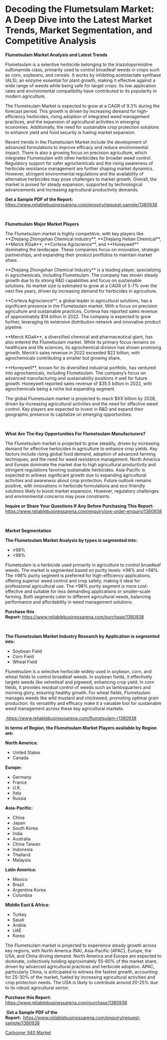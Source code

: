 <p><h1>Decoding the Flumetsulam Market: A Deep Dive into the Latest Market Trends, Market Segmentation, and Competitive Analysis</h1></p><p><strong>Flumetsulam Market Analysis and Latest Trends</strong></p>
<p><p>Flumetsulam is a selective herbicide belonging to the triazolopyrimidine sulfonamide class, primarily used to control broadleaf weeds in crops such as corn, soybeans, and cereals. It works by inhibiting acetolactate synthase (ALS), an enzyme essential for plant growth, making it effective against a wide range of weeds while being safe for target crops. Its low application rates and environmental compatibility have contributed to its popularity in modern agriculture.</p><p>The Flumetsulam Market is expected to grow at a CAGR of 9.3% during the forecast period. This growth is driven by increasing demand for high-efficiency herbicides, rising adoption of integrated weed management practices, and the expansion of agricultural activities in emerging economies. Additionally, the need for sustainable crop protection solutions to enhance yield and food security is fueling market expansion.</p><p>Recent trends in the Flumetsulam Market include the development of advanced formulations to improve efficacy and reduce environmental impact. There is also a growing focus on precision agriculture, which integrates Flumetsulam with other herbicides for broader weed control. Regulatory support for safer agrochemicals and the rising awareness of herbicide resistance management are further shaping market dynamics. However, stringent environmental regulations and the availability of alternative herbicides may pose challenges to market growth. Overall, the market is poised for steady expansion, supported by technological advancements and increasing agricultural productivity demands.</p></p>
<p><strong>Get a Sample PDF of the Report:&nbsp;</strong> <a href="https://www.reliablebusinessarena.com/enquiry/request-sample/1380938?utm_campaign=2253&utm_medium=2&utm_source=Github&utm_content=ia&utm_term=26012025&utm_id=flumetsulam">https://www.reliablebusinessarena.com/enquiry/request-sample/1380938</a></p>
<p>&nbsp;</p>
<p><strong>Flumetsulam Major Market Players</strong></p>
<p><p>The Flumetsulam market is highly competitive, with key players like **Zhejiang Zhongshan Chemical Industry**, **Zhejiang Hetian Chemical**, **Merck KGaA**, **Corteva Agriscience**, and **Honeywell** dominating the landscape. These companies focus on innovation, strategic partnerships, and expanding their product portfolios to maintain market share.</p><p>**Zhejiang Zhongshan Chemical Industry** is a leading player, specializing in agrochemicals, including Flumetsulam. The company has shown steady growth due to its strong R&D capabilities and focus on sustainable solutions. Its market size is estimated to grow at a CAGR of 5-7% over the next five years, driven by increasing demand for herbicides in agriculture.</p><p>**Corteva Agriscience**, a global leader in agricultural solutions, has a significant presence in the Flumetsulam market. With a focus on precision agriculture and sustainable practices, Corteva has reported sales revenue of approximately $14 billion in 2022. The company is expected to grow further, leveraging its extensive distribution network and innovative product pipeline.</p><p>**Merck KGaA**, a diversified chemical and pharmaceutical giant, has also entered the Flumetsulam market. While its primary focus remains on healthcare and life sciences, its agrochemical division has shown promising growth. Merck’s sales revenue in 2022 exceeded $22 billion, with agrochemicals contributing a smaller but growing share.</p><p>**Honeywell**, known for its diversified industrial portfolio, has ventured into agrochemicals, including Flumetsulam. The company’s focus on advanced manufacturing and sustainability positions it well for future growth. Honeywell reported sales revenue of $35.5 billion in 2022, with agrochemicals being a niche but expanding segment.</p><p>The global Flumetsulam market is projected to reach $XX billion by 2028, driven by increasing agricultural activities and the need for effective weed control. Key players are expected to invest in R&D and expand their geographic presence to capitalize on emerging opportunities.</p></p>
<p>&nbsp;</p>
<p><strong>What Are The Key Opportunities For Flumetsulam Manufacturers?</strong></p>
<p><p>The Flumetsulam market is projected to grow steadily, driven by increasing demand for effective herbicides in agriculture to enhance crop yields. Key factors include rising global food demand, adoption of advanced farming techniques, and the need for weed resistance management. North America and Europe dominate the market due to high agricultural productivity and stringent regulations favoring sustainable herbicides. Asia-Pacific is expected to witness significant growth due to expanding agricultural activities and awareness about crop protection. Future outlook remains positive, with innovations in herbicide formulations and eco-friendly solutions likely to boost market expansion. However, regulatory challenges and environmental concerns may pose constraints.</p></p>
<p><strong>Inquire or Share Your Questions If Any Before Purchasing This Report:</strong> <a href="https://www.reliablebusinessarena.com/enquiry/pre-order-enquiry/1380938?utm_campaign=2253&utm_medium=2&utm_source=Github&utm_content=ia&utm_term=26012025&utm_id=flumetsulam">https://www.reliablebusinessarena.com/enquiry/pre-order-enquiry/1380938</a></p>
<p>&nbsp;</p>
<p><strong>Market Segmentation</strong></p>
<p><strong>The Flumetsulam Market Analysis by types is segmented into:</strong></p>
<p><ul><li>≥98%</li><li><98%</li></ul></p>
<p><p>Flumetsulam is a herbicide used primarily in agriculture to control broadleaf weeds. The market is segmented based on purity levels: ≥98% and <98%. The ≥98% purity segment is preferred for high-efficiency applications, offering superior weed control and crop safety, making it ideal for professional agricultural use. The <98% purity segment is more cost-effective and suitable for less demanding applications or smaller-scale farming. Both segments cater to different agricultural needs, balancing performance and affordability in weed management solutions.</p></p>
<p><strong>Purchase this Report:&nbsp;</strong><a href="https://www.reliablebusinessarena.com/purchase/1380938?utm_campaign=2253&utm_medium=2&utm_source=Github&utm_content=ia&utm_term=26012025&utm_id=flumetsulam">https://www.reliablebusinessarena.com/purchase/1380938</a></p>
<p>&nbsp;</p>
<p><strong>The Flumetsulam Market Industry Research by Application is segmented into:</strong></p>
<p><ul><li>Soybean Field</li><li>Corn Field</li><li>Wheat Field</li></ul></p>
<p><p>Flumetsulam is a selective herbicide widely used in soybean, corn, and wheat fields to control broadleaf weeds. In soybean fields, it effectively targets weeds like velvetleaf and pigweed, enhancing crop yield. In corn fields, it provides residual control of weeds such as lambsquarters and morning glory, ensuring healthy growth. For wheat fields, Flumetsulam manages weeds like wild mustard and chickweed, promoting optimal grain production. Its versatility and efficacy make it a valuable tool for sustainable weed management across these key agricultural markets.</p></p>
<p><a href="https://www.reliablebusinessarena.com/flumetsulam-r1380938?utm_campaign=2253&utm_medium=2&utm_source=Github&utm_content=ia&utm_term=26012025&utm_id=flumetsulam">&nbsp;https://www.reliablebusinessarena.com/flumetsulam-r1380938</a></p>
<p><strong>In terms of Region, the Flumetsulam Market Players available by Region are:</strong></p>
<p>
    <p> <strong> North America: </strong>
        <ul>
            <li>United States</li>
            <li>Canada</li>
        </ul>
        </p> 
    <p> <strong> Europe: </strong>
        <ul>
            <li>Germany</li>
            <li>France</li>
            <li>U.K.</li>
            <li>Italy</li>
            <li>Russia</li>
        </ul>
        </p> 
    <p> <strong> Asia-Pacific: </strong>
        <ul>
            <li>China</li>
            <li>Japan</li>
            <li>South Korea</li>
            <li>India</li>
            <li>Australia</li>
            <li>China Taiwan</li>
            <li>Indonesia</li>
            <li>Thailand</li>
            <li>Malaysia</li>
        </ul>
        </p> 
    <p> <strong> Latin America: </strong>
        <ul>
            <li>Mexico</li>
            <li>Brazil</li>
            <li>Argentina Korea</li>
            <li>Colombia</li>
        </ul>
        </p> 
    <p> <strong> Middle East & Africa: </strong>
        <ul>
            <li>Turkey</li>
            <li>Saudi</li>
            <li>Arabia</li>
            <li>UAE</li>
            <li>Korea</li>
        </ul>
    </p>
    </p>
<p><p>The Flumetsulam market is projected to experience steady growth across key regions, with North America (NA), Asia-Pacific (APAC), Europe, the USA, and China driving demand. North America and Europe are expected to dominate, collectively holding approximately 55-60% of the market share, driven by advanced agricultural practices and herbicide adoption. APAC, particularly China, is anticipated to witness the fastest growth, accounting for 25-30% of the market, fueled by increasing agricultural activities and crop protection needs. The USA is likely to contribute around 20-25% due to its robust agricultural sector.</p></p>
<p><strong>Purchase this Report: </strong><a href="https://www.reliablebusinessarena.com/purchase/1380938?utm_campaign=2253&utm_medium=2&utm_source=Github&utm_content=ia&utm_term=26012025&utm_id=flumetsulam">https://www.reliablebusinessarena.com/purchase/1380938</a></p>
<p>&nbsp;<strong>Get a Sample PDF of the Report:&nbsp;&nbsp;</strong><a href="https://www.reliablebusinessarena.com/enquiry/request-sample/1380938?utm_campaign=2253&utm_medium=2&utm_source=Github&utm_content=ia&utm_term=26012025&utm_id=flumetsulam">https://www.reliablebusinessarena.com/enquiry/request-sample/1380938</a></p>
<p><strong></strong></p>
<p><p><a href="https://github.com/arionmp/Market-Research-Report-List-5/blob/main/carbomer-940-market.md?utm_campaign=2253&utm_medium=2&utm_source=Github&utm_content=ia&utm_term=26012025&utm_id=flumetsulam">Carbomer 940 Market</a></p></p>